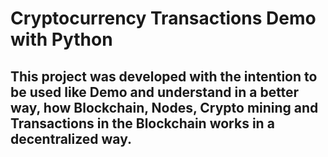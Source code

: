 # Cryptocurrency Transactions Demo with Python

## This project was developed with the intention to be used like Demo and understand in a better way, how Blockchain, Nodes, Crypto mining and Transactions in the Blockchain works in a decentralized way.
